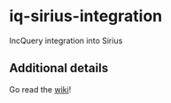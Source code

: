# iq-sirius-integration
IncQuery integration into Sirius

## Additional details
Go read the [wiki](https://github.com/FTSRG/iq-sirius-integration/wiki)!

